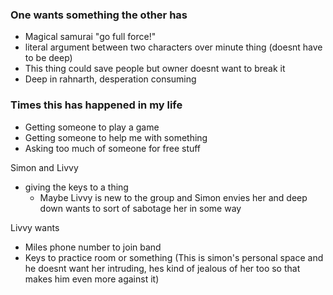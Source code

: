 
### One wants something the other has
- Magical samurai "go full force!"
- literal argument between two characters over minute thing (doesnt have to be deep)
- This thing could save people but owner doesnt want to break it
- Deep in rahnarth, desperation consuming

### Times this has happened in my life
- Getting someone to play a game
- Getting someone to help me with something
- Asking too much of someone for free stuff




Simon and Livvy
- giving the keys to a thing
	- Maybe Livvy is new to the group and Simon envies her and deep down wants to sort of sabotage her in some way

Livvy wants
- Miles phone number to join band
- Keys to practice room or something (This is simon's personal space and he doesnt want her intruding, hes kind of jealous of her too so that makes him even more against it)